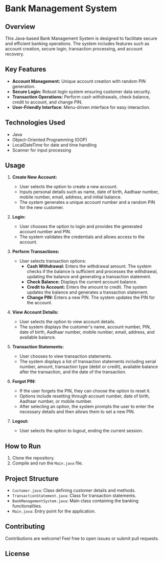 # Bank Management System

## Overview
This Java-based Bank Management System is designed to facilitate secure and efficient banking operations. The system includes features such as account creation, secure login, transaction processing, and account recovery.

## Key Features
- **Account Management:** Unique account creation with random PIN generation.
- **Secure Login:** Robust login system ensuring customer data security.
- **Transaction Operations:** Perform cash withdrawals, check balance, credit to account, and change PIN.
- **User-Friendly Interface:** Menu-driven interface for easy interaction.

## Technologies Used
- Java
- Object-Oriented Programming (OOP)
- LocalDateTime for date and time handling
- Scanner for input processing

## Usage
1. **Create New Account:**
    - User selects the option to create a new account.
    - Inputs personal details such as name, date of birth, Aadhaar number, mobile number, email, address, and initial balance.
    - The system generates a unique account number and a random PIN for the new customer.

2. **Login:**
    - User chooses the option to login and provides the generated account number and PIN.
    - The system validates the credentials and allows access to the account.

3. **Perform Transactions:**
    - User selects transaction options:
        - **Cash Withdrawal:** Enters the withdrawal amount. The system checks if the balance is sufficient and processes the withdrawal, updating the balance and generating a transaction statement.
        - **Check Balance:** Displays the current account balance.
        - **Credit to Account:** Enters the amount to credit. The system updates the balance and generates a transaction statement.
        - **Change PIN:** Enters a new PIN. The system updates the PIN for the account.

4. **View Account Details:**
    - User selects the option to view account details.
    - The system displays the customer's name, account number, PIN, date of birth, Aadhaar number, mobile number, email, address, and available balance.

5. **Transaction Statements:**
    - User chooses to view transaction statements.
    - The system displays a list of transaction statements including serial number, amount, transaction type (debit or credit), available balance after the transaction, and the date of the transaction.

6. **Forgot PIN:**
    - If the user forgets the PIN, they can choose the option to reset it.
    - Options include resetting through account number, date of birth, Aadhaar number, or mobile number.
    - After selecting an option, the system prompts the user to enter the necessary details and then allows them to set a new PIN.

7. **Logout:**
    - User selects the option to logout, ending the current session.

## How to Run
1. Clone the repository.
2. Compile and run the `Main.java` file.

## Project Structure
- `Customer.java`: Class defining customer details and methods.
- `TransactionStatement.java`: Class for transaction statements.
- `BankManagementSystem.java`: Main class containing the banking functionalities.
- `Main.java`: Entry point for the application.

## Contributing
Contributions are welcome! Feel free to open issues or submit pull requests.

## License
